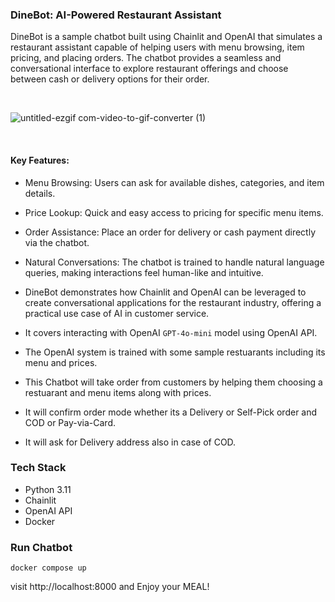 ### DineBot: AI-Powered Restaurant Assistant

DineBot is a sample chatbot built using Chainlit and OpenAI that simulates a restaurant assistant capable of helping users with menu browsing, item pricing, and placing orders. The chatbot provides a seamless and conversational interface to explore restaurant offerings and choose between cash or delivery options for their order.

<br/>

![untitled-ezgif com-video-to-gif-converter (1)](https://github.com/user-attachments/assets/5a81a9a1-84a7-4a36-9a47-67afe3e4c486)



<br/>

#### Key Features:
* Menu Browsing: Users can ask for available dishes, categories, and item details.
* Price Lookup: Quick and easy access to pricing for specific menu items.
* Order Assistance: Place an order for delivery or cash payment directly via the chatbot.
* Natural Conversations: The chatbot is trained to handle natural language queries, making interactions feel human-like and intuitive.
* DineBot demonstrates how Chainlit and OpenAI can be leveraged to create conversational applications for the restaurant industry, offering a practical use case of AI in customer service.

* It covers interacting with OpenAI `GPT-4o-mini` model using OpenAI API.
* The OpenAI system is trained with some sample restuarants including its menu and prices.
* This Chatbot will take order from customers by helping them choosing a restuarant and menu items along with prices.
* It will confirm order mode whether its a Delivery or Self-Pick order and COD or Pay-via-Card.
* It will ask for Delivery address also in case of COD.


### Tech Stack

* Python 3.11
* Chainlit
* OpenAI API
* Docker


### Run Chatbot
```
docker compose up
```

visit http://localhost:8000 and Enjoy your MEAL!
